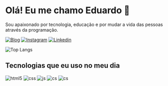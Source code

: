 # Olá! Eu me chamo Eduardo 👋

Sou apaixonado por tecnologia, educação e por mudar a vida das pessoas através da programação.

[![Blog](https://img.shields.io/website?label=dev-eduardocp.com&style=for-the-badge&url=https://sujeitoprogramador.com/)](https://dev-eduardocp.netlify.app)
[![Instagram](https://img.shields.io/badge/Instagram-E4405F?style=for-the-badge&logo=instagram&logoColor=white)](https://instagram.com/sujeitoprogramador)
[![Linkedin](https://img.shields.io/badge/LinkedIn-0077B5?style=for-the-badge&logo=linkedin&logoColor=white)](https://www.linkedin.com/in/eduardoc-padilha/)

![Top Langs](https://github-readme-stats.vercel.app/api/top-langs/?username=joaoeduardo2701&hide_progress=false)  

## Tecnologias que eu uso no meu dia

<div style="display: inline_block">
  <img align="center" alt="html5" src="https://img.shields.io/badge/HTML5-E34F26?style=for-the-badge&logo=html5&logoColor=white" />
  <img align="center" alt="css" src="https://img.shields.io/badge/CSS3-1572B6?style=for-the-badge&logo=css3&logoColor=white" />
  <img align="center" alt="js" src="https://img.shields.io/badge/JavaScript-F7DF1E?style=for-the-badge&logo=javascript&logoColor=black" />
  <img align="center" alt="cs" src="https://img.shields.io/badge/Angular-DD0031?style=for-the-badge&logo=angular&logoColor=white" />
  <img align="center" alt="cs" src="https://img.shields.io/badge/.NET-5C2D91?style=for-the-badge&logo=.net&logoColor=white" />
</div><br/>

